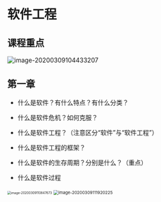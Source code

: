 # 软件工程

## 课程重点

![image-20200309104433207](C:\Users\admin\AppData\Roaming\Typora\typora-user-images\image-20200309104433207.png)

## 第一章

+ 什么是软件？有什么特点？有什么分类？

+ 什么是软件危机？如何克服？ 

+ 什么是软件工程？（注意区分“软件”与“软件工程”）

+ 什么是软件工程的框架？

+ 什么是软件的生存周期？分别是什么？（重点） 

+ 什么是软件过程

<img src="C:\Users\admin\AppData\Roaming\Typora\typora-user-images\image-20200309110847673.png" alt="image-20200309110847673" style="zoom:50%;" />

<img src="C:\Users\admin\AppData\Roaming\Typora\typora-user-images\image-20200309111920225.png" alt="image-20200309111920225" style="zoom: 67%;" />

